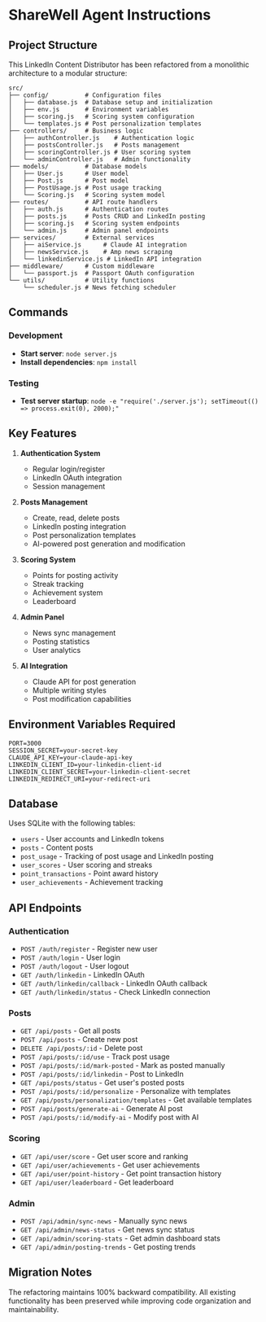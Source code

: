# ShareWell Agent Instructions

## Project Structure

This LinkedIn Content Distributor has been refactored from a monolithic architecture to a modular structure:

```
src/
├── config/          # Configuration files
│   ├── database.js  # Database setup and initialization
│   ├── env.js       # Environment variables
│   ├── scoring.js   # Scoring system configuration
│   └── templates.js # Post personalization templates
├── controllers/     # Business logic
│   ├── authController.js    # Authentication logic
│   ├── postsController.js   # Posts management
│   ├── scoringController.js # User scoring system
│   └── adminController.js   # Admin functionality
├── models/          # Database models
│   ├── User.js      # User model
│   ├── Post.js      # Post model
│   ├── PostUsage.js # Post usage tracking
│   └── Scoring.js   # Scoring system model
├── routes/          # API route handlers
│   ├── auth.js      # Authentication routes
│   ├── posts.js     # Posts CRUD and LinkedIn posting
│   ├── scoring.js   # Scoring system endpoints
│   └── admin.js     # Admin panel endpoints
├── services/        # External services
│   ├── aiService.js      # Claude AI integration
│   ├── newsService.js    # Amp news scraping
│   └── linkedinService.js # LinkedIn API integration
├── middleware/      # Custom middleware
│   └── passport.js  # Passport OAuth configuration
└── utils/           # Utility functions
    └── scheduler.js # News fetching scheduler
```

## Commands

### Development
- **Start server**: `node server.js`
- **Install dependencies**: `npm install`

### Testing
- **Test server startup**: `node -e "require('./server.js'); setTimeout(() => process.exit(0), 2000);"`

## Key Features

1. **Authentication System**
   - Regular login/register
   - LinkedIn OAuth integration
   - Session management

2. **Posts Management**
   - Create, read, delete posts
   - LinkedIn posting integration
   - Post personalization templates
   - AI-powered post generation and modification

3. **Scoring System**
   - Points for posting activity
   - Streak tracking
   - Achievement system
   - Leaderboard

4. **Admin Panel**
   - News sync management
   - Posting statistics
   - User analytics

5. **AI Integration**
   - Claude API for post generation
   - Multiple writing styles
   - Post modification capabilities

## Environment Variables Required

```
PORT=3000
SESSION_SECRET=your-secret-key
CLAUDE_API_KEY=your-claude-api-key
LINKEDIN_CLIENT_ID=your-linkedin-client-id
LINKEDIN_CLIENT_SECRET=your-linkedin-client-secret
LINKEDIN_REDIRECT_URI=your-redirect-uri
```

## Database

Uses SQLite with the following tables:
- `users` - User accounts and LinkedIn tokens
- `posts` - Content posts
- `post_usage` - Tracking of post usage and LinkedIn posting
- `user_scores` - User scoring and streaks
- `point_transactions` - Point award history
- `user_achievements` - Achievement tracking

## API Endpoints

### Authentication
- `POST /auth/register` - Register new user
- `POST /auth/login` - User login
- `POST /auth/logout` - User logout
- `GET /auth/linkedin` - LinkedIn OAuth
- `GET /auth/linkedin/callback` - LinkedIn OAuth callback
- `GET /auth/linkedin/status` - Check LinkedIn connection

### Posts
- `GET /api/posts` - Get all posts
- `POST /api/posts` - Create new post
- `DELETE /api/posts/:id` - Delete post
- `POST /api/posts/:id/use` - Track post usage
- `POST /api/posts/:id/mark-posted` - Mark as posted manually
- `POST /api/posts/:id/linkedin` - Post to LinkedIn
- `GET /api/posts/status` - Get user's posted posts
- `POST /api/posts/:id/personalize` - Personalize with templates
- `GET /api/posts/personalization/templates` - Get available templates
- `POST /api/posts/generate-ai` - Generate AI post
- `POST /api/posts/:id/modify-ai` - Modify post with AI

### Scoring
- `GET /api/user/score` - Get user score and ranking
- `GET /api/user/achievements` - Get user achievements
- `GET /api/user/point-history` - Get point transaction history
- `GET /api/user/leaderboard` - Get leaderboard

### Admin
- `POST /api/admin/sync-news` - Manually sync news
- `GET /api/admin/news-status` - Get news sync status
- `GET /api/admin/scoring-stats` - Get admin dashboard stats
- `GET /api/admin/posting-trends` - Get posting trends

## Migration Notes

The refactoring maintains 100% backward compatibility. All existing functionality has been preserved while improving code organization and maintainability.
